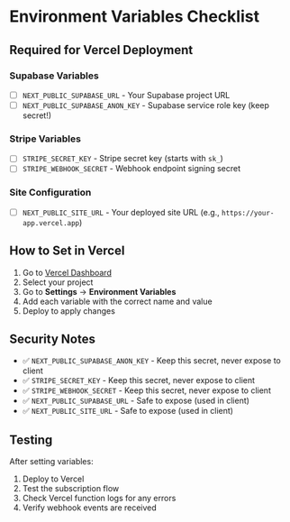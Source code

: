 # Environment Variables Checklist

## Required for Vercel Deployment

### Supabase Variables
- [ ] `NEXT_PUBLIC_SUPABASE_URL` - Your Supabase project URL
- [ ] `NEXT_PUBLIC_SUPABASE_ANON_KEY` - Supabase service role key (keep secret!)

### Stripe Variables
- [ ] `STRIPE_SECRET_KEY` - Stripe secret key (starts with `sk_`)
- [ ] `STRIPE_WEBHOOK_SECRET` - Webhook endpoint signing secret

### Site Configuration
- [ ] `NEXT_PUBLIC_SITE_URL` - Your deployed site URL (e.g., `https://your-app.vercel.app`)

## How to Set in Vercel

1. Go to [Vercel Dashboard](https://vercel.com/dashboard)
2. Select your project
3. Go to **Settings** → **Environment Variables**
4. Add each variable with the correct name and value
5. Deploy to apply changes

## Security Notes

- ✅ `NEXT_PUBLIC_SUPABASE_ANON_KEY` - Keep this secret, never expose to client
- ✅ `STRIPE_SECRET_KEY` - Keep this secret, never expose to client  
- ✅ `STRIPE_WEBHOOK_SECRET` - Keep this secret, never expose to client
- ✅ `NEXT_PUBLIC_SUPABASE_URL` - Safe to expose (used in client)
- ✅ `NEXT_PUBLIC_SITE_URL` - Safe to expose (used in client)

## Testing

After setting variables:
1. Deploy to Vercel
2. Test the subscription flow
3. Check Vercel function logs for any errors
4. Verify webhook events are received 